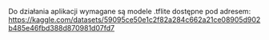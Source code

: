 Do działania aplikacji wymagane są modele .tflite dostępne pod adresem: https://kaggle.com/datasets/59095ce50e1c2f82a284c662a21ce08905d902b485e46fbd388d870981d07fd7
